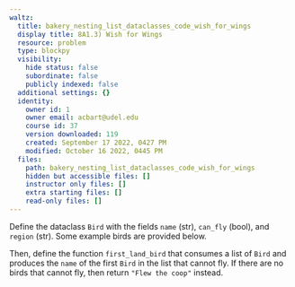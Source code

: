 ```yaml
---
waltz:
  title: bakery_nesting_list_dataclasses_code_wish_for_wings
  display title: 8A1.3) Wish for Wings
  resource: problem
  type: blockpy
  visibility:
    hide status: false
    subordinate: false
    publicly indexed: false
  additional settings: {}
  identity:
    owner id: 1
    owner email: acbart@udel.edu
    course id: 37
    version downloaded: 119
    created: September 17 2022, 0427 PM
    modified: October 16 2022, 0445 PM
  files:
    path: bakery_nesting_list_dataclasses_code_wish_for_wings
    hidden but accessible files: []
    instructor only files: []
    extra starting files: []
    read-only files: []
---
```

Define the dataclass `Bird` with the fields `name` (str), `can_fly` (bool), and `region` (str). Some example birds are provided below.

Then, define the function `first_land_bird` that consumes a list of `Bird` and produces the `name` of the first `Bird` in the list that cannot fly. If there are no birds that cannot fly, then return `"Flew the coop"` instead.